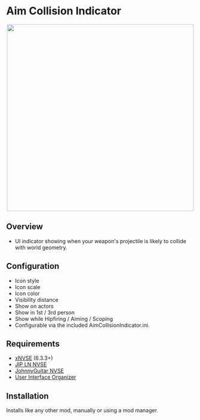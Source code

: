 # Aim Collision Indicator
<p align="center">
    <img height="500px" src="https://staticdelivery.nexusmods.com/mods/130/images/90031/90031-1732836328-160742042.png">
</p>

## Overview
- UI indicator showing when your weapon's projectile is likely to collide with world geometry.

## Configuration
- Icon style
- Icon scale
- Icon color
- Visibility distance
- Show on actors
- Show in 1st / 3rd person
- Show while Hipfiring / Aiming / Scoping
- Configurable via the included AimCollisionIndicator.ini.

## Requirements
- [xNVSE](https://www.nexusmods.com/newvegas/mods/67883) (6.3.3+)
- [JIP LN NVSE](https://www.nexusmods.com/newvegas/mods/58277)
- [JohnnyGuitar NVSE](https://www.nexusmods.com/newvegas/mods/66927)
- [User Interface Organizer](https://www.nexusmods.com/newvegas/mods/57174)

## Installation
Installs like any other mod, manually or using a mod manager.
